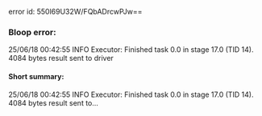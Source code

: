 error id: 550l69U32W/FQbADrcwPJw==
### Bloop error:

25/06/18 00:42:55 INFO Executor: Finished task 0.0 in stage 17.0 (TID 14). 4084 bytes result sent to driver
#### Short summary: 

25/06/18 00:42:55 INFO Executor: Finished task 0.0 in stage 17.0 (TID 14). 4084 bytes result sent to...